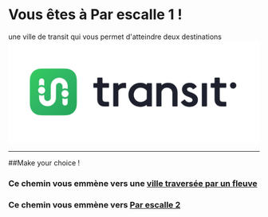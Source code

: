 #  Vous êtes à Par escalle 1 !
une ville de transit qui vous permet d'atteindre deux destinations
![CarteLogo](https://github.com/ZERMANESARA/MyLabyrinth/blob/FB_AddImageBranch/Images/Transit1.png)
***
##Make your choice !
### Ce chemin vous emmène vers une [ville traversée par un fleuve](https://github.com/ZERMANESARA/MyLabyrinth/blob/main/Lyon.md)   
### Ce chemin vous emmène vers [Par escalle 2](https://github.com/ZERMANESARA/MyLabyrinth/blob/main/ParEscalle2.md) 
